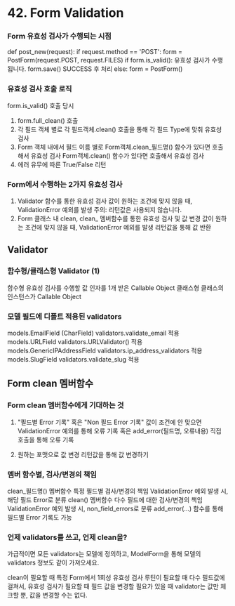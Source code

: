 # 42. Form Validation

### Form 유효성 검사가 수행되는 시점

def post_new(request):
if request.method == 'POST':
form = PostForm(request.POST, request.FILES)
if form.is_valid():  유효성 검사가 수행됩니다.
form.save()
 SUCCESS 후 처리
else:
form = PostForm()



### 유효성 검사 호출 로직
form.is_valid() 호출 당시
1. form.full_clean() 호출
1. 각 필드 객체 별로
각 필드객체.clean() 호출을 통해 각 필드 Type에 맞춰 유효성 검사
2. Form 객체 내에서
필드 이름 별로 Form객체.clean_필드명() 함수가 있다면 호출해서 유효성 검사
Form객체.clean() 함수가 있다면 호출해서 유효성 검사
2. 에러 유무에 따른 True/False 리턴



### Form에서 수행하는 2가지 유효성 검사
1. Validator 함수를 통한 유효성 검사
값이 원하는 조건에 맞지 않을 때, ValidationError 예외를 발생
주의: 리턴값은 사용되지 않습니다.
2. Form 클래스 내 clean, clean_ 멤버함수를 통한 유효성 검사 및 값 변경
값이 원하는 조건에 맞지 않을 때, ValidationError 예외를 발생
리턴값을 통해 값 반환



## Validator

### 함수형/클래스형 Validator (1)

함수형
유효성 검사를 수행할 값 인자를 1개 받은 Callable Object
클래스형
클래스의 인스턴스가 Callable Object



### 모델 필드에 디폴트 적용된 validators
models.EmailField (CharField)
validators.validate_email 적용
models.URLField
validators.URLValidator() 적용
models.GenericIPAddressField
validators.ip_address_validators 적용
models.SlugField
validators.validate_slug 적용



## Form clean 멤버함수

### Form clean 멤버함수에게 기대하는 것
1. "필드별 Error 기록" 혹은 "Non 필드 Error 기록"
  값이 조건에 안 맞으면 ValidationError 예외를 통해 오류 기록
  혹은 add_error(필드명, 오류내용) 직접 호출을 통해 오류 기록

2. 원하는 포맷으로 값 변경
  리턴값을 통해 값 변경하기

  

### 멤버 함수별, 검사/변경의 책임
clean_필드명() 멤버함수
특정 필드별 검사/변경의 책임
ValidationError 예외 발생 시, 해당 필드 Error로 분류
clean() 멤버함수
다수 필드에 대한 검사/변경의 책임
ValidationError 예외 발생 시, non_field_errors로 분류
add_error(…) 함수를 통해 필드별 Error 기록도 가능



### 언제 validators를 쓰고, 언제 clean을?
가급적이면 모든 validators는 모델에 정의하고, ModelForm을 통해 모델의
validators 정보도 같이 가져오세요.

clean이 필요할 때
특정 Form에서 1회성 유효성 검사 루틴이 필요할 때
다수 필드값에 걸쳐서, 유효성 검사가 필요할 때
필드 값을 변경할 필요가 있을 때
validator는 값만 체크할 뿐, 값을 변경할 수는 없다.